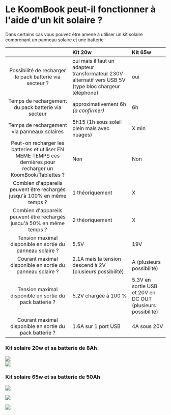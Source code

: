 # Le KoomBook peut-il fonctionner à l'aide d'un kit solaire ?

Dans certains cas vous pouvez être amené à utiliser un kit solaire comprenant un panneau solaire et une batterie

|  | Kit 20w | Kit 65w |
| :---: | :--- | :--- |
| Possibilité de recharger le pack batterie via secteur ? | oui mais il faut un adapteur transformateur 230V alternatif vers USB 5V \(type bloc chargeur téléphone\) | oui |
| Temps de rechargement du pack batterie via secteur | approximativement 6h _\(à confirmer\)_ | 6h |
| Temps de rechargement via panneaux solaires | 5h15 \(1h sous soleil plein mais avec nuages\) | X min |
| Peut-on recharger les batteries et utiliser EN MEME TEMPS ces dernières pour recharger un KoomBook/Tablettes ? | Non | Non |
| Combien d'appareils peuvent être rechargés jusqu'à 100% en même temps ? | 1 théoriquement | X |
| Combien d'appareils peuvent être rechargés jusqu'à 50% en même temps ? | 2 théoriquement | X |
| Tension maximal disponible en sortie du panneau solaire ? | 5.5V | 19V |
| Courant maximal disponible en sortie du panneau solaire ? | 2.1A mais la tension descend à 2V \(plusieurs possibilité\) | A \(plusieurs possibilité\) |
| Tension maximal disponible en sortie du pack batterie ? | 5.2V chargée à 100 % | 5.3V en sortie USB et 20V en DC OUT \(plusieurs possibilité\) |
| Courant maximal disponible en sortie du pack batterie ? | 1.6A sur 1 port USB | 4A sous 20V |

### Kit solaire 20w et sa batterie de 8Ah

![](../assets/chargeur-solaire-appareil-photo-video.jpg)  
![](../assets/chargeur-solaire-appareil-photo-video2.jpg)

### Kit solaire 65w et sa batterie de 50Ah

![](../assets/chargeur-solaire-ordinateur.jpg)

![](../assets/chargeur-solaire-ordinateur2.jpg)

![](../assets/chargeur-solaire-ordinateur3.jpg)

